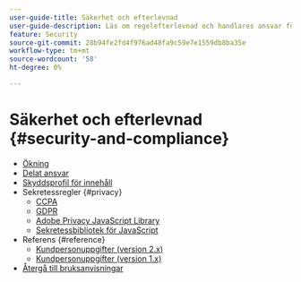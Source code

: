 ```yaml
---
user-guide-title: Säkerhet och efterlevnad
user-guide-description: Läs om regelefterlevnad och handlares ansvar för att underhålla ett säkert Adobe Commerce-projekt.
feature: Security
source-git-commit: 28b94fe2fd4f976ad48fa9c59e7e1559db8ba35e
workflow-type: tm+mt
source-wordcount: '58'
ht-degree: 0%

---
```



# Säkerhet och efterlevnad {#security-and-compliance}

- [Ökning](overview.md)
- [Delat ansvar](shared-responsibility.md)
- [Skyddsprofil för innehåll](content-security-policy.md)
- Sekretessregler {#privacy}
   - [CCPA](privacy/ccpa.md)
   - [GDPR](privacy/gdpr.md)
   - [Adobe Privacy JavaScript Library](privacy/adobe-javascript-library.md)
   - [Sekretessbibliotek för JavaScript](privacy/javascript-library.md)
- Referens {#reference}
   - [Kundpersonuppgifter (version 2.x)](privacy/data-m2.md)
   - [Kundpersonuppgifter (version 1.x)](privacy/data-m1.md)
- [Återgå till bruksanvisningar](https://experienceleague.adobe.com/docs/commerce-operations/operational-guides/home.html)
